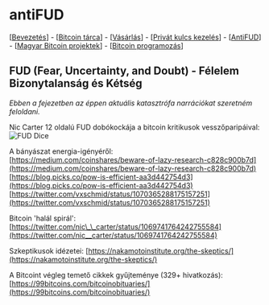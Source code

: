 # antiFUD

\[[Bevezetés](./)\] - \[[Bitcoin tárca](tarca.md)\] - \[[Vásárlás](vasarlas.md)\] - \[[Privát kulcs kezelés](private_key_management.md)\] - \[[AntiFUD](antifud.md)\] - \[[Magyar Bitcoin projektek](magyarok.md)\] - \[[Bitcoin programozás](programozas.md)\]

## FUD \(Fear, Uncertainty, and Doubt\) - Félelem Bizonytalanság és Kétség

_Ebben a fejezetben az éppen aktuális katasztrófa narrációkat szeretném feloldani._

Nic Carter 12 oldalú FUD dobókockája a bitcoin kritikusok vesszőparipáival: ![FUD Dice](https://fuddice.shop/wp-content/uploads/2018/09/IMG_3945.jpg)

A bányászat energia-igényéről:  
[https://medium.com/coinshares/beware-of-lazy-research-c828c900b7d](https://medium.com/coinshares/beware-of-lazy-research-c828c900b7d)  
[https://blog.picks.co/pow-is-efficient-aa3d442754d3](https://blog.picks.co/pow-is-efficient-aa3d442754d3)  
[https://twitter.com/vxschmid/status/1070365288175157251](https://twitter.com/vxschmid/status/1070365288175157251)

Bitcoin 'halál spirál': [https://twitter.com/nic\_\_carter/status/1069741764242755584](https://twitter.com/nic__carter/status/1069741764242755584)

Szkeptikusok idézetei: [https://nakamotoinstitute.org/the-skeptics/](https://nakamotoinstitute.org/the-skeptics/)

A Bitcoint végleg temető cikkek gyűjteménye \(329+ hivatkozás\): [https://99bitcoins.com/bitcoinobituaries/](https://99bitcoins.com/bitcoinobituaries/)

